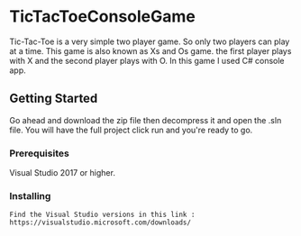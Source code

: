 # TicTacToeConsoleGame

Tic-Tac-Toe is a very simple two player game. So only two players can play at a time. This game is also known as Xs and Os game. the first player plays with X and the second player plays with O. In this game I used C# console app.

## Getting Started

Go ahead and download the zip file then decompress it and open the .sln file. You will have the full project click run and you're ready to go.


### Prerequisites

Visual Studio 2017 or higher. 


### Installing

```
Find the Visual Studio versions in this link : 
https://visualstudio.microsoft.com/downloads/
```
